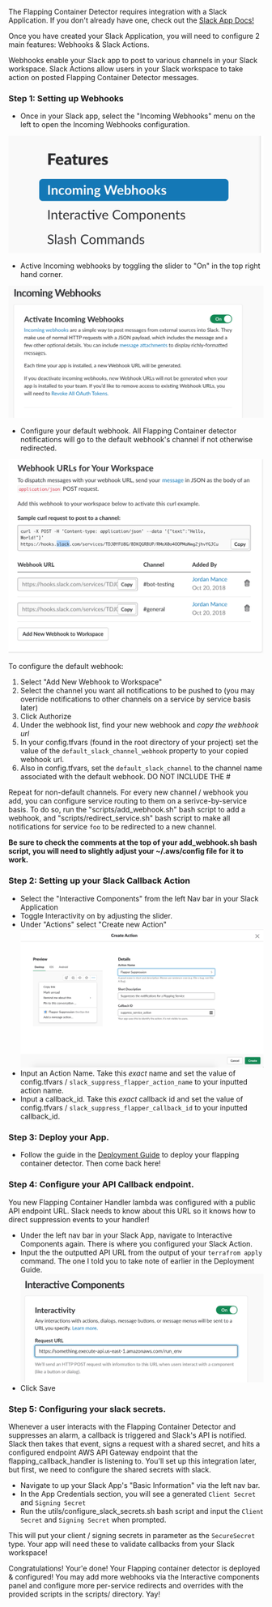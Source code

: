 The Flapping Container Detector requires integration with a Slack Application. If you don't already have one, 
check out the [Slack App Docs!](https://api.slack.com/slack-apps)

Once you have created your Slack Application, you will need to configure 2 main features: Webhooks & Slack Actions.

Webhooks enable your Slack app to post to various channels in your Slack workspace. Slack Actions allow users in your Slack
workspace to take action on posted Flapping Container Detector messages.


### Step 1: Setting up Webhooks

- Once in your Slack app, select the "Incoming Webhooks" menu on the left to open the Incoming Webhooks configuration.

![Suppression Options](images/IncomingWebhooksMenu.png?raw=true "Incoming Webhooks Menu")

- Active Incoming webhooks by toggling the slider to "On" in the top right hand corner.

![Suppression Options](images/IncomingWebhooks.png?raw=true "Incoming Webhooks Toggle")

- Configure your default webhook. All Flapping Container detector notifications will go to the default webhook's channel if not otherwise redirected.

![Suppression Options](images/Webhooks-Config.png?raw=true "Incoming Webhooks Config")

To configure the default webhook:

1) Select "Add New Webhook to Workspace"
2) Select the channel you want all notifications to be pushed to (you may override notifications to other channels on a service by service basis later)
3) Click Authorize
4) Under the webhook list, find your new webhook and *copy the webhook url*
5) In your config.tfvars (found in the root directory of your project) set the value of the `default_slack_channel_webhook` property to your copied webhook url.
6) Also in config.tfvars, set the `default_slack_channel` to the channel name associated with the default webhook. DO NOT INCLUDE THE #

Repeat for non-default channels. For every new channel / webhook you add, you can configure service routing to them on a serivce-by-service basis.
To do so, run the "scripts/add_webhook.sh" bash script to add a webhook, and "scripts/redirect_service.sh" bash script to make all notifications
for service `foo` to be redirected to a new channel.

**Be sure to check the comments at the top of your add_webhook.sh bash script, you will need to slightly adjust your ~/.aws/config file for it to work.**


### Step 2: Setting up your Slack Callback Action

- Select the "Interactive Components" from the left Nav bar in your Slack Application
- Toggle Interactivity on by adjusting the slider.
- Under "Actions" select "Create new Action"
![Suppression Options](images/CreateAction.png?raw=true "Incoming Webhooks Config")
- Input an Action Name. Take this _exact_ name and set the value of config.tfvars / `slack_suppress_flapper_action_name` to your inputted action name.
- Input a callback_id. Take this _exact_ callback id and set the value of config.tfvars / `slack_suppress_flapper_callback_id` to your inputted callback_id.


### Step 3: Deploy your App. 
- Follow the guide in the [Deployment Guide](deployment_guide.md "Deployment Guide") to deploy your flapping container detector. Then come back here!


### Step 4: Configure your API Callback endpoint.

You new Flapping Container Handler lambda was configured with a public API endpoint URL. Slack needs to know about this
URL so it knows how to direct suppression events to your handler!

- Under the left nav bar in your Slack App, navigate to Interactive Components again. There is where you configured your Slack Action.
- Input the the outputted API URL from the output of your `terrafrom apply` command. The one I told you to take note of earlier in the Deployment Guide.
![API URL](images/InteractiveComponentURlInput.png)
- Click Save

### Step 5: Configuring your slack secrets.

Whenever a user interacts with the Flapping Container Detector and suppresses an alarm, a callback is triggered and Slack's API is notified.
Slack then takes that event, signs a request with a shared secret, and hits a configured endpoint AWS API Gateway endpoint that
the flapping_callback_handler is listening to. You'll set up this integration later, but first, we need to configure the shared secrets with slack.

- Navigate to up your Slack App's "Basic Information" via the left nav bar.
- In the App Credentials section, you will see a generated `Client Secret` and `Signing Secret`
- Run the utils/configure_slack_secrets.sh bash script and input the `Client Secret` and `Signing Secret` when prompted.

This will put your client / signing secrets in parameter as the `SecureSecret` type. Your app will need these to validate callbacks from your Slack workspace!


Congratulations! Your'e done! Your Flapping container detector is deployed & configured! You may add more webhooks via the Interactive
components panel and configure more per-service redirects and overrides with the provided scripts in the scripts/ directory. Yay!
